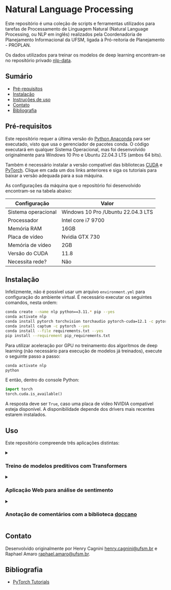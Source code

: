 # Natural Language Processing

Este repositório é uma coleção de scripts e ferramentas utilizados para tarefas de Processamento de Linguagem Natural
(Natural Language Processing, ou NLP em inglês) realizados pela Coordenadoria de Planejamento Informacional da UFSM,
ligada à Pró-reitoria de Planejamento - PROPLAN.

Os dados utilizados para treinar os modelos de deep learning encontram-se no repositório privado
[nlp-data](https://github.com/COPLIN-UFSM/nlp-data).

## Sumário

* [Pré-requisitos](#pré-requisitos)
* [Instalação](#instalação)
* [Instruções de uso](#uso)
* [Contato](#contato)
* [Bibliografia](#bibliografia)

## Pré-requisitos

Este repositório requer a última versão do [Python Anaconda](https://www.anaconda.com/download) para ser executado,
visto que usa o gerenciador de pacotes conda. O código executará em qualquer Sistema Operacional, mas foi desenvolvido
originalmente para Windows 10 Pro e Ubuntu 22.04.3 LTS (ambos 64 bits).

Também é necessário instalar a versão compatível das bibliotecas [CUDA](https://developer.nvidia.com/cuda-downloads) e
[PyTorch](https://pytorch.org/get-started/locally/#anaconda). Clique em cada um dos links anteriores e siga os tutoriais
para baixar a versão adequada para a sua máquina.

As configurações da máquina que o repositório foi desenvolvido encontram-se na tabela abaixo:

| Configuração        | Valor                              |
|---------------------|------------------------------------|
| Sistema operacional | Windows 10 Pro /Ubuntu 22.04.3 LTS |
| Processador         | Intel core i7 9700                 |
| Memória RAM         | 16GB                               |
| Placa de vídeo      | Nvidia GTX 730                     |
| Memória de vídeo    | 2GB                                |
| Versão do CUDA      | 11.8                               |
| Necessita rede?     | Não                                |

## Instalação

Infelizmente, não é possível usar um arquivo `environment.yml` para configuração do ambiente virtual. É necessário 
executar os seguintes comandos, nesta ordem:

```bash
conda create --name nlp python==3.11.* pip --yes  
conda activate nlp
conda install pytorch torchvision torchaudio pytorch-cuda=12.1 -c pytorch -c nvidia --yes
conda install captum -c pytorch --yes
conda install --file requirements.txt --yes
pip install --requirement pip_requirements.txt
```

Para utilizar aceleração por GPU no treinamento dos algoritmos de deep learning (não necessário para execução de modelos
já treinados), execute o seguinte passo a passo:

```bash
conda activate nlp
python
```

E então, dentro do console Python:

```python
import torch
torch.cuda.is_available()
```

A resposta deve ser `True`, caso uma placa de vídeo NVIDIA compatível esteja disponível. A disponibilidade depende dos
drivers mais recentes estarem instalados.

## Uso

Este repositório compreende três aplicações distintas:

<details>
<summary><h3>Treino de modelos preditivos com Transformers</h3></summary>

| Recurso     | Descrição                                                                                                                                                                  |
|:------------|:---------------------------------------------------------------------------------------------------------------------------------------------------------------------------|
| Scripts     | [learning](learning)                                                                                                                                                       |
| Bibliotecas | <ul><li>CUDA 11.8</li><li>PyTorch 2.0.1</li><li>transformers 4.32.1</li><li>datasets 2.12.0</li><li>scikit-learn 1.3.0</li><li>NumPy 1.24.4</li><li>pandas 1.5.3</li></ul> |


Este repositório usa um modelo pré-treinado, chamado
[BERTimbau](https://huggingface.co/neuralmind/bert-base-portuguese-cased), e disponível no site
[Hugging Face](https://huggingface.co/).

O modelo foi disponibilizado por Fábio Souza, Rodrigo Nogueira e Roberto Lotufo no artigo "BERTimbau: pretrained BERT
models for Brazilian Portuguese", publicado na Brazilian Conference in Intelligent Systems (2020). Mais informações
estão disponíveis no [repositório](https://github.com/neuralmind-ai/portuguese-bert/) do trabalho.

Este modelo foi treinado no [BrWaC (Brazilian Web as Corpus)](https://www.researchgate.net/publication/326303825_The_brWaC_Corpus_A_New_Open_Resource_for_Brazilian_Portuguese)
para três tarefas: Reconhecimento de entidades nomeadas, similaridade textual de frases e reconhecimento de implicação
textual. Aqui, ele passa por um ajuste-fino (fine-tuning) para classificação de sentimentos em 3 classes: positivo (o
texto em questão tem um sentimento positivo), negativo e neutro.

</details>

<details>
<summary><h3>Aplicação Web para análise de sentimento</h3></summary>

| Recurso     | Descrição                                                                                                                                                                                  |
|:------------|:-------------------------------------------------------------------------------------------------------------------------------------------------------------------------------------------|
| Scripts     | [run.py](run.py), [app](app)                                                                                                                                                               |
| Bibliotecas | <ul><li>CUDA 11.8</li><li>PyTorch 2.0.1</li><li>transformers 4.32.1</li><li>scikit-learn 1.3.0</li><li>NumPy 1.24.4</li><li>pandas 1.5.3</li><li>Flask 2.2.2</li><li>tqdm 4.66.1</li></ul> |

Após treinamento do modelo preditivo (Seção [Treino de modelos preditivos com Transformers](#treino-de-modelos-preditivos-com-transformers)),
é possível carregar uma aplicação Web para testar em tempo real as predições.

Para isto, crie uma pasta `instance` dentro do diretório [app](app), e dentro desta pasta, crie um arquivo `config.py`.
Este arquivo deve ser uma cópia do arquivo [app/config.py](app/config.py), com os dados do caminho do modelo treinado
preenchidos:

```python
"""
Arquivo com definições de execução quando o backend estiver em produção
"""
# Opções de desenvolvimento: use True se estiver programando, ou False se estiver apenas testando a ferramenta
DEBUG = False  # se o debugger deve ser executado
USE_RELOADER = False  # se modificações no código-fonte devem ser atualizadas na aplicação Web
USE_CPU = False  # se o modelo deve usar a CPU para fazer classificações, ou então a GPU
PORT = 5000  # Porta a ser usada pelo servidor
MODEL_PATH = "path_to_folder_where_pytorch_model_is"  # diretório onde o modelo do PyTorch está armazenado
```

Para executar a aplicação Web, digite na linha de comando:

```bash
conda activate nlp
python run.py
```

</details>

<details>
<summary>
    <h3>
        Anotação de comentários com a biblioteca <a href="https://github.com/doccano/doccano">doccano</a>
    </h3>
</summary>

| Recurso     | Descrição                       |
|:------------|:--------------------------------|
| Scripts     | [annotation](annotation)        |
| Bibliotecas | <ul><li>doccano 1.8.4</li></ul> |

É possível utilizar a biblioteca [doccano](https://github.com/doccano/doccano) para anotar manualmente datasets para
tarefas de Processamento de Linguagem Natural.

Para isto, é necessário seguir o passo a passo abaixo:

1. Instalar a biblioteca de anotação:

   ```bash
   conda activate nlp
   pip install doccano
   ```

2. Realizar a configuração inicial:

   ```bash
   doccano init  # inicializa base de dados
   doccano createuser --username admin --password pass # cria um super-usuário
   ```

3. A ferramenta necessita de dois processos executando ao mesmo tempo para funcionar, ambos iniciados pela linha de
   comando. É possível executá-los de diversas maneiras:
    * Abrir duas janelas do terminal;
    * Instalar a ferramenta tmux no Linux (`apt-get install tmux`);
    * Executar o script [doccano.sh](annotation/doccano.sh) (para Linux) a partir da linha de comando.

   Os processos são:

   **Ferramenta de anotação**

   ```bash
   doccano webserver --port 8000
   ```

   **Uploader de arquivos**

   ```bash
   doccano task
   ```

4. Para criar ou remover usuários, acesse a url `http://localhost:8000/admin/auth` ou `http://localhost:8000/admin/`,
   sendo `localhost` a URL onde o serviço está hospedado (localhost se for a própria máquina) e 8000 a porta onde o
   serviço está disponibilizado.

</details>

## Contato

Desenvolvido originalmente por Henry Cagnini [henry.cagnini@ufsm.br]() e Raphael Amaro [raphael.amaro@ufsm.br]().

## Bibliografia

* [PyTorch Tutorials](https://pytorch.org/tutorials/)
